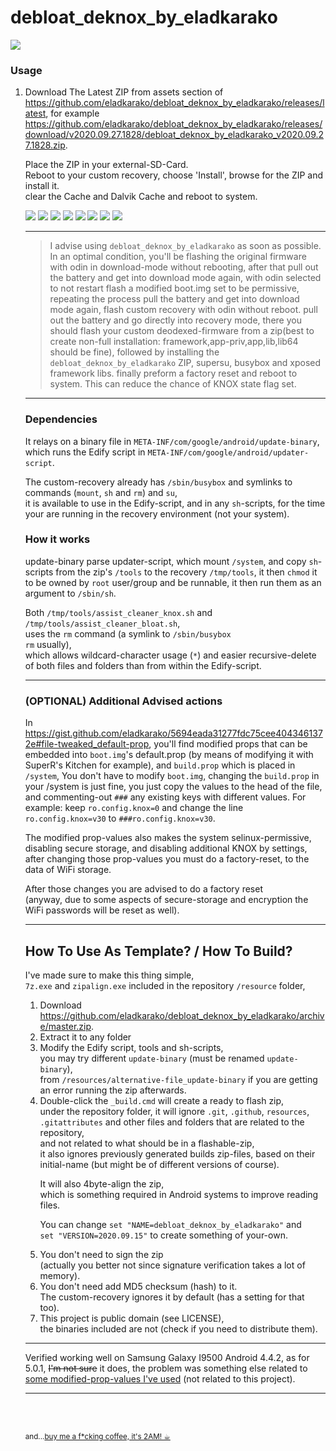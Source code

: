 <h1>debloat_deknox_by_eladkarako</h1>

<img src="resources/screenshot_1.png" />  

<h3>Usage</h3>
<ol>
<li>
Download The Latest ZIP from assets section of <a href="https://github.com/eladkarako/debloat_deknox_by_eladkarako/releases/latest">https://github.com/eladkarako/debloat_deknox_by_eladkarako/releases/latest</a>,  
for example <a href="https://github.com/eladkarako/debloat_deknox_by_eladkarako/releases/download/v2020.09.27.1828/debloat_deknox_by_eladkarako_v2020.09.27.1828.zip">https://github.com/eladkarako/debloat_deknox_by_eladkarako/releases/download/v2020.09.27.1828/debloat_deknox_by_eladkarako_v2020.09.27.1828.zip</a>.  

Place the ZIP in your external-SD-Card.  
Reboot to your custom recovery, choose 'Install', browse for the ZIP and install it.  
clear the Cache and Dalvik Cache and reboot to system.  

<img src="resources/screenshot_2.png" />  
<img src="resources/screenshot_3.png" />  
<img src="resources/screenshot_4.png" />  
<img src="resources/screenshot_5.png" />  
<img src="resources/screenshot_6.png" />  
<img src="resources/screenshot_7.png" />  
<img src="resources/screenshot_8.png" />  
<img src="resources/screenshot_9.png" />  

<br/>

<hr/>

<blockquote>
I advise using <code>debloat_deknox_by_eladkarako</code> as soon as possible.  
In an optimal condition, you'll be flashing the original firmware with odin in download-mode without rebooting,  
after that pull out the battery and get into download mode again, with odin selected to not restart flash a modified boot.img set to be permissive,  
repeating the process pull the battery and get into download mode again, flash custom recovery with odin without reboot.  
pull out the battery and go directly into recovery mode,  
there you should flash your custom deodexed-firmware from a zip(best to create non-full installation: framework,app-priv,app,lib,lib64 should be fine),  
followed by installing the <code>debloat_deknox_by_eladkarako</code> ZIP, supersu, busybox and xposed framework libs.  
finally preform a factory reset and reboot to system.
This can reduce the chance of KNOX state flag set.
</blockquote>

<hr/>

<h3>Dependencies</h3>
It relays on a binary file in <code>META-INF/com/google/android/update-binary</code>,  
which runs the Edify script in <code>META-INF/com/google/android/updater-script</code>.  

The custom-recovery already has <code>/sbin/busybox</code> and symlinks to commands (<code>mount</code>, <code>sh</code> and <code>rm</code>) and <code>su</code>,  
it is available to use in the Edify-script, and in any <code>sh</code>-scripts, for the time your are running in the recovery environment (not your system).  


<h3>How it works</h3>
update-binary parse updater-script, which mount <code>/system</code>,  
and copy <code>sh</code>-scripts from the zip's <code>/tools</code> to the recovery <code>/tmp/tools</code>,  
it then <code>chmod</code> it to be owned by <code>root</code> user/group and be runnable,  
it then run them as an argument to <code>/sbin/sh</code>.  

Both <code>/tmp/tools/assist_cleaner_knox.sh</code> and <code>/tmp/tools/assist_cleaner_bloat.sh</code>,  
uses the <code>rm</code> command (a symlink to <code>/sbin/busybox rm</code> usually),  
which allows wildcard-character usage (<code>*</code>) and easier recursive-delete of both files and folders than from within the Edify-script.  

<hr/>

<h3>(OPTIONAL) Additional Advised actions</h3>
In <a href="https://gist.github.com/eladkarako/5694eada31277fdc75cee4043461372e#file-tweaked_default-prop">https://gist.github.com/eladkarako/5694eada31277fdc75cee4043461372e#file-tweaked_default-prop</a>,  
you'll find modified props that can be embedded into <code>boot.img</code>'s default.prop (by means of modifying it with SuperR's Kitchen for example),  
and <code>build.prop</code> which is placed in <code>/system</code>,  
You don't have to modify <code>boot.img</code>, changing the <code>build.prop</code> in your </code>/system</code> is just fine,  
you just copy the values to the head of the file,  
and commenting-out <code>###</code> any existing keys with different values.  
For example: keep <code>ro.config.knox=0</code> and change the line <code>ro.config.knox=v30</code> to <code>###ro.config.knox=v30</code>.  

The modified prop-values also makes the system selinux-permissive, disabling secure storage, and disabling additional KNOX by settings,  
after changing those prop-values you must do a factory-reset, to the data of WiFi storage.

After those changes you are advised to do a factory reset  
(anyway, due to some aspects of secure-storage and encryption the WiFi passwords will be reset as well).
<hr/>

<h2>How To Use As Template? / How To Build?</h2>

I've made sure to make this thing simple,  
<code>7z.exe</code> and <code>zipalign.exe</code> included in the repository <code>/resource</code> folder,  

<ol>
<li>
Download <a href="https://github.com/eladkarako/debloat_deknox_by_eladkarako/archive/master.zip">https://github.com/eladkarako/debloat_deknox_by_eladkarako/archive/master.zip</a>.
</li>
<li>
Extract it to any folder
</li>
<li>
Modify the Edify script, tools and sh-scripts,<br/>
you may try different <code>update-binary</code> (must be renamed <code>update-binary</code>),<br/>
from <code>/resources/alternative-file_update-binary</code> if you are getting an error running the zip afterwards. <br/>
</li>
<li>
Double-click the <code>_build.cmd</code> will create a ready to flash zip,<br/>
under the repository folder, it will ignore <code>.git</code>, <code>.github</code>, <code>resources</code>, <br/>
<code>.gitattributes</code> and other files and folders that are related to the repository, <br/>
and not related to what should be in a flashable-zip, <br/>
it also ignores previously generated builds zip-files, based on their initial-name (but might be of different versions of course). <br/>

It will also 4byte-align the zip, <br/>
which is something required in Android systems to improve reading files. <br/>

You can change <code>set "NAME=debloat_deknox_by_eladkarako"</code> and <br/>
<code>set "VERSION=2020.09.15"</code> to create something of your-own.
</li>
<li>
You don't need to sign the zip <br/>
(actually you better not since signature verification takes a lot of memory).  
</li>
<li>
You don't need add MD5 checksum (hash) to it. <br/>
The custom-recovery ignores it by default (has a setting for that too).
</li>
<li>
This project is public domain (see LICENSE), <br/>
the binaries included are not (check if you need to distribute them).
</li>
</ol>

<hr/>
Verified working well on Samsung Galaxy I9500 Android 4.4.2,  
as for 5.0.1, <del>I'm not sure</del> it does, the problem was something else related to <a href="https://gist.github.com/eladkarako/5694eada31277fdc75cee4043461372e/revisions?diff=split#diff-1e21ff6e0e9a33f2ec5c07af0a0023d2">some modified-prop-values I've used</a> (not related to this project).
<hr/>

<br/>

<br/>

<sub>and...<a href="https://paypal.me/e1adkarak0/5">buy me a f*cking coffee, it's 2AM! ☕︎</a></sub>
